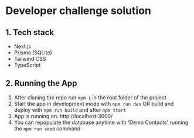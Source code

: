 # Developer challenge solution

## 1. Tech stack

- Next.js
- Prisma (SQLite)
- Tailwind CSS
- TypeScript

## 2. Running the App

1. After cloning the repo run `npm i` in the root folder of the project
2. Start the app in development mode with `npm run dev` OR build and deploy with `npm run build` and after `npm start`
3. App is running on: http://localhost:3000/
4. You can repopulate the database anytime with 'Demo Contacts' running the `npm run seed` command
